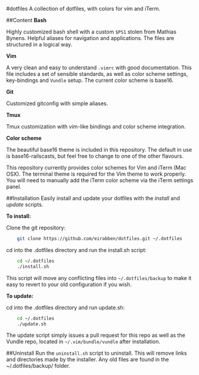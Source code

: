 #dotfiles
A collection of dotfiles, with colors for vim and iTerm.

##Content
**Bash**

Highly customized bash shell with a custom `$PS1` stolen from Mathias Bynens.
Helpful aliases for navigation and applications.
The files are structured in a logical way.

**Vim**

A very clean and easy to understand `.vimrc` with good documentation.
This file includes a set of sensible standards, as well as color scheme settings,
key-bindings and `Vundle` setup. The current color scheme is base16.

**Git**

Customized gitconfig with simple aliases.

**Tmux**

Tmux customization with vim-like bindings and color scheme integration.

**Color scheme**

The beautiful base16 theme is included in this repository. The default in use is
base16-railscasts, but feel free to change to one of the other flavours.

This repository currently provides color schemes for Vim and iTerm (Mac OSX).
The terminal theme is required for the Vim theme to work properly. You will
need to manually add the iTerm color scheme via the iTerm settings panel.

##Installation
Easily install and update your dotfiles with the *install* and *update* scripts.

**To install:**

Clone the git repository:
```bash
    git clone https://github.com/eirabben/dotfiles.git ~/.dotfiles
```

cd into the .dotfiles directory and run the install.sh script:
```bash
    cd ~/.dotfiles
    ./install.sh
```

This script will move any conflicting files into `~/.dotfiles/backup` to make it
easy to revert to your old configuration if you wish.

**To update:**

cd into the .dotfiles directory and run update.sh:
```bash
    cd ~/.dotfiles
    ./update.sh
```

The update script simply issues a pull request for this repo as well as the Vundle
repo, located in `~/.vim/bundle/vundle` after installation.

##Uninstall
Run the `uninstall.sh` script to uninstall. This will remove links and directories
made by the installer. Any old files are found in the ~/.dotfiles/backup/ folder.


